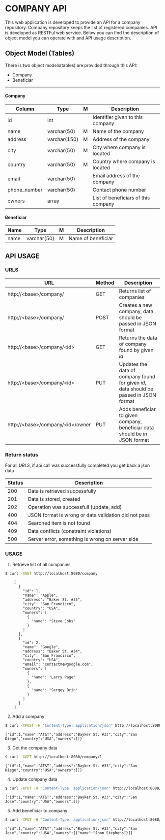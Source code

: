 # COMPANY API
This web application is developed to provide an API for a company repository. Company repository keeps the list of registered companies.
API is developed as RESTFul web service. Below you can find the description of object model you can operate with and API usage description.

## Object Model (Tables)
There is two object models(tables) are provided through this API:

* Company
* Beneficiar

---

#### Company

| Column				| Type		 			| M	| Description |
| ------------- | ------------- | - | ----------- |
| id          	| int		 				| 	| Identifier given to this company |
| name      		| varchar(50)		| M	| Name of the company |
| address   		| varchar(150)	| M	| Address of the company |
| city					| varchar(50)		| M	| City where company is located |
| country				| varchar(50) 	| M	| Country where company is located |
| email					| varchar(50)		| 	| Email address of the company |
| phone_number 	| varchar(50)   | 	| Contact phone number |
| owners				| array					| 	| List of beneficiars of this company |

#### Beneficiar

| Name      | Type      	| M | Description |
| --------- | ----------- | - | ----------- |
| name      | varchar(50) | M | Name of beneficiar |


## API USAGE

### URLS

| URL | Method | Description |
| --- | ------ | ------ |
| http://&lt;base&gt;/company/ | GET | Returns list of companies |
| http://&lt;base&gt;/company/ | POST | Creates a new company, data should be passed in JSON format |
| http://&lt;base&gt;/company/&lt;id&gt; | GET | Returns the data of company found by given _id_ |
| http://&lt;base&gt;/company/&lt;id&gt; | PUT | Updates the data of company found for given _id_, data should be passed in JSON format |
| http://&lt;base&gt;/company/&lt;id&gt;/owner | PUT | Adds beneficiar to given company, beneficiar data should be in JSON format |

### Return status

For all *URLS*, if api call was successfully completed you get back a json data

| Status | Description |
| ------ | ----------- |
| 200    | Data is retrieved successfully |
| 201    | Data is stored, created |
| 202    | Operation was successfull (update, add) |
| 400    | JSON format is wrong or data validation did not pass |
| 404    | Searched item is not found |
| 409    | Data conflicts (constraint violations) |
| 500    | Server error, something is wrong on server side |

### USAGE
1. Retrieve list of all companies

```bash
$ curl -XGET http://localhost:8080/company
```
```
	[
	  {
	    "id": 1,
	    "name": "Apple",
	    "address": "Baker St. #35",
	    "city": "San Francisco",
	    "country": "USA",
	    "owners": [
	      {
	        "name": "Steve Jobs"
	      }
	    ]
	  },
	  {
	    "id": 2,
	    "name": "Google",
	    "address": "Baker St. #34",
	    "city": "San Francisco",
	    "country": "USA",
	    "email": "contactme@google.com",
	    "owners": [
	      {
	        "name": "Larry Page"
	      },
	      {
	        "name": "Sergey Brin"
	      }
	    ]
	  }
	]
```
2. Add a company
```bash
$ curl -XPOST -H "Content-Type: application/json" http://localhost:8080/company --data-raw '{ "name":"AT&T", "address": "Bayker St. #33", "city":"San Diego", "country":"USA"}'
```
```
{"id":1,"name":"AT&T","address":"Bayker St. #33","city":"San Diego","country":"USA","owners":[]}
```
3. Get the company data
```bash
$ curl -XGET http://localhost:8080/company/1
```
```
{"id":1,"name":"AT&T","address":"Bayker St. #33","city":"San Diego","country":"USA","owners":[]}
```
4. Update company data
```bash
$ curl -XPUT -H "Content-Type: application/json" http://localhost:8080/company/1 --data-raw '{ "name":"AT&T", "address": "Bayker St. #33", "city":"San Jose", "country":"USA"}'
```
```
{"id":1,"name":"AT&T","address":"Bayker St. #33","city":"San Jose","country":"USA","owners":[]}
```
5. Add beneficiar to company
```bash
$ curl -XPUT -H "Content-Type: application/json" http://localhost:8080/company/1/owner --data-raw '{ "name": "Jhon Stephens"}'
```
```
{"id":1,"name":"AT&T","address":"Bayker St. #33","city":"San Jose","country":"USA","owners":[{"name":"Jhon Stephens"}]}
```
